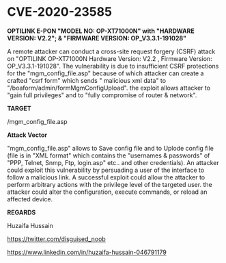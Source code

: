 # CVE-2020-23585

**OPTILINK E-PON "MODEL NO: OP-XT71000N" with "HARDWARE VERSION: V2.2"; & "FIRMWARE VERSION: OP_V3.3.1-191028"**  

A remote attacker can conduct a cross-site request forgery (CSRF) attack on "OPTILINK OP-XT71000N Hardware Version: V2.2 , Firmware Version: OP_V3.3.1-191028". The vulnerability is due to insufficient CSRF protections for the "mgm_config_file.asp" because of which attacker can create a crafted "csrf form" which sends " malicious xml data" to "/boaform/admin/formMgmConfigUpload". the exploit allows attacker to "gain full privileges" and to "fully compromise of router & network".

**TARGET**

/mgm_config_file.asp

**Attack Vector**

"mgm_config_file.asp" allows to Save config file and to Uplode config file (file is in "XML format" which contains the "usernames & passwords" of "PPP, Telnet, Snmp, Ftp, login.asp" etc.. and other credentials). An attacker could exploit this vulnerability by persuading a user of the interface to follow a malicious link. A successful exploit could allow the attacker to perform arbitrary actions with the privilege level of the targeted user. the attacker could alter the configuration, execute commands, or reload an affected device.


**REGARDS**

Huzaifa Hussain

https://twitter.com/disguised_noob

https://www.linkedin.com/in/huzaifa-hussain-046791179

